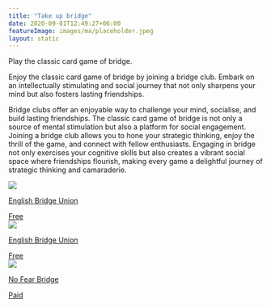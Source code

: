```yaml
---
title: "Take up bridge"
date: 2020-09-01T12:49:27+06:00
featureImage: images/ma/placeholder.jpeg
layout: static
---
```


Play the classic card game of bridge.

Enjoy the classic card game of bridge by joining a bridge club. Embark on an intellectually stimulating and social journey that not only sharpens your mind but also fosters lasting friendships.

Bridge clubs offer an enjoyable way to challenge your mind, socialise, and build lasting friendships. The classic card game of bridge is not only a source of mental stimulation but also a platform for social engagement. Joining a bridge club allows you to hone your strategic thinking, enjoy the thrill of the game, and connect with fellow enthusiasts. Engaging in bridge not only exercises your cognitive skills but also creates a vibrant social space where friendships flourish, making every game a delightful journey of strategic thinking and camaraderie.

<a class="ma-link" href="https://www.ebu.co.uk/"><div class="ma-card ma-card-Community"><div class="ma-icon"><img src ="/images/Icon-check - community - opacity.svg"/></div><div class="ma-name"><p>English Bridge Union</p></div><div class="ma-paid-text"><span>Free</span></div></div></a><a class="ma-link" href="https://www.ebumemberdevelop.org.uk/index.php/2019/12/20/ten-reasons-to-play-bridge-presenting-the-game-we-love-to-the-community/"><div class="ma-card ma-card-Community"><div class="ma-icon"><img src ="/images/Icon-check - community - opacity.svg"/></div><div class="ma-name"><p>English Bridge Union</p></div><div class="ma-paid-text"><span>Free</span></div></div></a><a class="ma-link" href="https://www.nofearbridge.co.uk/learn_bridge.php"><div class="ma-card ma-card-Community"><div class="ma-icon"><img src ="/images/Icon-pound - community - opacity.svg"/></div><div class="ma-name"><p>No Fear Bridge</p></div><div class="ma-paid-text"><span>Paid</span></div></div></a>  

<br/><br/>






